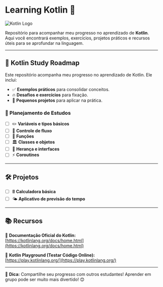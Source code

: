 # Learning Kotlin 🚀

![Kotlin Logo](https://upload.wikimedia.org/wikipedia/commons/7/74/Kotlin_Icon.png)

Repositório para acompanhar meu progresso no aprendizado de **Kotlin**. Aqui você encontrará exemplos, exercícios, projetos práticos e recursos úteis para se aprofundar na linguagem.

---

## 🌟 Kotlin Study Roadmap

Este repositório acompanha meu progresso no aprendizado de Kotlin. Ele inclui:
- ✅ **Exemplos práticos** para consolidar conceitos.
- 🔥 **Desafios e exercícios** para fixação.
- 📂 **Pequenos projetos** para aplicar na prática.

### 📅 Planejamento de Estudos
- [ ] ✏️ **Variáveis e tipos básicos**
- [ ] 🔁 **Controle de fluxo**
- [ ] 🔧 **Funções**
- [ ] 🏛️ **Classes e objetos**
- [ ] 🧬 **Herança e interfaces**
- [ ] ⚡ **Coroutines**

---

## 🛠️ Projetos

- [ ] 🖩 **Calculadora básica**  
- [ ] 🌤️ **Aplicativo de previsão do tempo**

---

## 📚 Recursos

🔗 **Documentação Oficial do Kotlin:**  
[https://kotlinlang.org/docs/home.html](https://kotlinlang.org/docs/home.html)

🔗 **Kotlin Playground (Testar Código Online):**  
[https://play.kotlinlang.org/](https://play.kotlinlang.org/)

---

📢 **Dica:** Compartilhe seu progresso com outros estudantes! Aprender em grupo pode ser muito mais divertido! 😊
